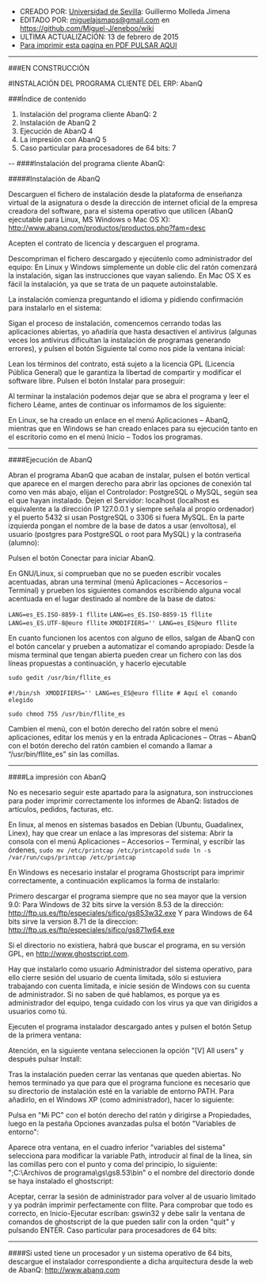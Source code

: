 * CREADO POR: [Universidad de Sevilla](http://www.us.es): Guillermo Molleda Jimena
* EDITADO POR: miguelajsmaps@gmail.com en https://github.com/Miguel-J/eneboo/wiki
* ULTIMA ACTUALIZACIÓN: 13 de febrero de 2015
* [Para imprimir esta pagina en PDF PULSAR AQUI](https://gitprint.com/Miguel-J/eneboo/wiki/Instalacion-del-programa-UNIV.SEVILLA)

----
###EN CONSTRUCCIÓN

#INSTALACIÓN DEL PROGRAMA CLIENTE DEL ERP: AbanQ




###Índice de contenido

1. Instalación del programa cliente AbanQ:	2
1. Instalación de AbanQ	2
1. Ejecución de AbanQ	4
1. La impresión con AbanQ	5
1. Caso particular para procesadores de 64 bits:	7

--
####Instalación del programa cliente AbanQ:

#####Instalación de AbanQ

Descarguen el fichero de instalación desde la plataforma de enseñanza virtual de la asignatura o desde la dirección de internet oficial de la empresa creadora del software, para el sistema operativo que utilicen (AbanQ ejecutable para Linux, MS Windows o Mac OS X):
http://www.abanq.com/productos/productos.php?fam=desc

Acepten el contrato de licencia y descarguen el programa.


Descompriman el fichero descargado y ejecútenlo como administrador del equipo:
En Linux y Windows simplemente un doble clic del ratón comenzará la instalación, sigan las instrucciones que vayan saliendo.
En Mac OS X es fácil la instalación, ya que se trata de un paquete autoinstalable.

La instalación comienza preguntando el idioma y pidiendo confirmación para instalarlo en el sistema:

Sigan el proceso de instalación, comencemos cerrando todas las aplicaciones abiertas, yo añadiría que hasta desactiven el antivirus (algunas veces los antivirus dificultan la instalación de programas generando errores), y pulsen el botón Siguiente tal como nos pide la ventana inicial:

Lean los términos del contrato, está sujeto a la licencia GPL (Licencia Pública General) que le garantiza la libertad de compartir y modificar el software libre. Pulsen el botón Instalar para proseguir:

Al terminar la instalación podemos dejar que se abra el programa y leer el fichero Léame, antes de continuar os informamos de los siguiente:

En Linux, se ha creado un enlace en el menú Aplicaciones – AbanQ, mientras que en Windows se han creado enlaces  para su ejecución tanto en el escritorio como en el menú Inicio – Todos los programas.

---
####Ejecución de AbanQ

Abran el programa AbanQ que acaban de instalar, pulsen el botón vertical que aparece en el margen derecho para abrir las opciones de conexión tal como ven más abajo, elijan el Controlador: PostgreSQL o MySQL, según sea el que hayan instalado. Dejen el Servidor: localhost (localhost es equivalente a la dirección IP 127.0.0.1 y siempre señala al propio ordenador) y el puerto 5432 si usan PostgreSQL o 3306 si fuera MySQL. En la parte izquierda pongan el nombre de la base de datos a usar (envoltosa), el usuario (postgres para PostgreSQL o root para MySQL) y la contraseña (alumno):


Pulsen el botón Conectar para iniciar AbanQ.

En GNU/Linux, si comprueban que no se pueden escribir vocales acentuadas, abran una terminal (menú Aplicaciones – Accesorios – Terminal) y prueben los siguientes comandos escribiendo alguna vocal acentuada en el lugar destinado al nombre de la base de datos:

`LANG=es_ES.ISO-8859-1 fllite`
`LANG=es_ES.ISO-8859-15 fllite`
`LANG=es_ES.UTF-8@euro fllite`
`XMODIFIERS='' LANG=es_ES@euro fllite `

En cuanto funcionen los acentos con alguno de ellos, salgan de AbanQ con el botón cancelar y prueben a automatizar el comando apropiado: Desde la misma terminal que tengan abierta pueden crear un fichero con las dos líneas propuestas a continuación, y hacerlo ejecutable

`sudo gedit /usr/bin/fllite_es`

`#!/bin/sh `
`XMODIFIERS='' LANG=es_ES@euro fllite # Aquí el comando elegido`

`sudo chmod 755 /usr/bin/fllite_es`

Cambien el menú, con el botón derecho del ratón sobre el menú aplicaciones, editar los menús y en la entrada Aplicaciones – Otras – AbanQ con el botón derecho del ratón cambien el comando a llamar a “/usr/bin/fllite_es” sin las comillas.

---
####La impresión con AbanQ

No es necesario seguir este apartado para la asignatura, son instrucciones para poder imprimir correctamente los informes de AbanQ: listados de artículos, pedidos, facturas, etc.

En linux, al menos en sistemas basados en Debian (Ubuntu, Guadalinex, Linex), hay que crear un enlace a las impresoras del sistema:
Abrir la consola con el menú Aplicaciones – Accesorios – Terminal, y escribir las órdenes,
`sudo mv /etc/printcap /etc/printcapold`
`sudo ln -s /var/run/cups/printcap /etc/printcap`

En Windows es necesario instalar el programa Ghostscript para imprimir correctamente, a continuación explicamos la forma de instalarlo:

Primero descargar el programa siempre que no sea mayor que la version 9.0:
Para Windows de 32 bits sirve la versión 8.53 de la dirección:
http://ftp.us.es/ftp/especiales/sifico/gs853w32.exe
Y para Windows de 64 bits sirve la version 8.71 de la direccion:
http://ftp.us.es/ftp/especiales/sifico/gs871w64.exe

Si el directorio no existiera, habrá que buscar el programa, en su versión GPL, en http://www.ghostscript.com.

Hay que instalarlo como usuario Administrador del sistema operativo, para ello cierre sesión del usuario de cuenta limitada, sólo si estuviera trabajando con cuenta limitada, e inicie sesión de Windows con su cuenta de administrador. Si no saben de qué hablamos, es porque ya es administrador del equipo, tenga cuidado con los virus ya que van dirigidos a usuarios como tú.

Ejecuten el programa instalador descargado antes y pulsen el botón Setup de la primera ventana:

Atención, en la siguiente ventana seleccionen la opción "[V] All users" y después pulsar Install:

Tras la instalación pueden cerrar las ventanas que queden abiertas. No hemos terminado ya que para que el programa funcione es necesario que su directorio de instalación esté en la variable de entorno PATH. Para añadirlo, en el Windows XP (como administrador), hacer lo siguiente:

Pulsa en "Mi PC" con el botón derecho del ratón y dirigirse a Propiedades, luego en la pestaña Opciones avanzadas pulsa el botón "Variables de entorno":

Aparece otra ventana, en el cuadro inferior "variables del sistema" selecciona para modificar la variable Path, introducir al final de la línea, sin las comillas pero con el punto y coma del principio, lo siguiente: ";C:\Archivos de programa\gs\gs8.53\bin" o el nombre del directorio donde se haya instalado el ghostscript:

Aceptar, cerrar la sesión de administrador para volver al de usuario limitado y ya podrán imprimir perfectamente con fllite. Para comprobar que todo es correcto, en Inicio-Ejecutar escriban: gswin32 y debe salir la ventana de comandos de ghostscript de la que pueden salir con la orden "quit" y pulsando ENTER.
Caso particular para procesadores de 64 bits:

---
####Si usted tiene un procesador y un sistema operativo de 64 bits, descargue el instalador correspondiente a dicha arquitectura desde la web de AbanQ: http://www.abanq.com
